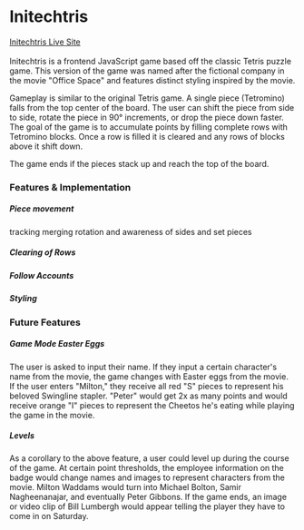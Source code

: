 # Initechtris
[Initechtris Live Site](https://calb3ars.github.io/tetris-Initechtris/ "Live Game")<br /><br />
Initechtris is a frontend JavaScript game based off the classic Tetris puzzle game. This version of the game was named after the fictional company in the movie "Office Space" and features distinct styling inspired by the movie.

Gameplay is similar to the original Tetris game. A single piece (Tetromino) falls from the top center of the board. The user can shift the piece from side to side, rotate the piece in 90&deg; increments, or drop the piece down faster. The goal of the game is to accumulate points by filling complete rows with Tetromino blocks. Once a row is filled it is cleared and any rows of blocks above it shift down.

The game ends if the pieces stack up and reach the top of the board.

### Features & Implementation
##### Piece movement
tracking
merging
rotation and awareness of sides and set pieces


##### Clearing of Rows


##### Follow Accounts

##### Styling


### Future Features

##### Game Mode Easter Eggs
The user is asked to input their name. If they input a certain character's name from the movie, the game changes with Easter eggs from the movie. If the user enters "Milton," they receive all red "S" pieces to represent his beloved Swingline stapler. "Peter" would get 2x as many points and would receive orange "I" pieces to represent the Cheetos he's eating while playing the game in the movie.

##### Levels
As a corollary to the above feature, a user could level up during the course of the game. At certain point thresholds, the employee information on the badge would change names and images to represent characters from the movie. Milton Waddams would turn into Michael Bolton, Samir Nagheenanajar, and eventually Peter Gibbons. If the game ends, an image or video clip of Bill Lumbergh would appear telling the player they have to come in on Saturday.
